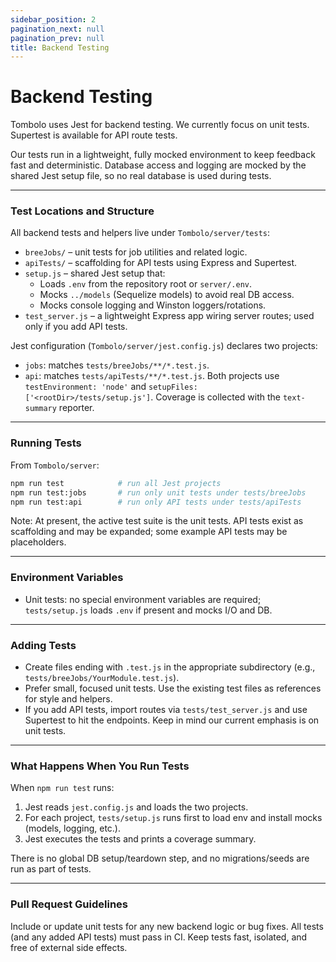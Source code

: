 ```yaml
---
sidebar_position: 2
pagination_next: null
pagination_prev: null
title: Backend Testing
---
```


# Backend Testing

Tombolo uses Jest for backend testing. We currently focus on unit tests. Supertest is available for API route tests.

Our tests run in a lightweight, fully mocked environment to keep feedback fast and deterministic. Database access and logging are mocked by the shared Jest setup file, so no real database is used during tests.

---

### Test Locations and Structure

All backend tests and helpers live under `Tombolo/server/tests`:
- `breeJobs/` – unit tests for job utilities and related logic.
- `apiTests/` – scaffolding for API tests using Express and Supertest.
- `setup.js` – shared Jest setup that:
  - Loads `.env` from the repository root or `server/.env`.
  - Mocks `../models` (Sequelize models) to avoid real DB access.
  - Mocks console logging and Winston loggers/rotations.
- `test_server.js` – a lightweight Express app wiring server routes; used only if you add API tests.

Jest configuration (`Tombolo/server/jest.config.js`) declares two projects:
- `jobs`: matches `tests/breeJobs/**/*.test.js`.
- `api`: matches `tests/apiTests/**/*.test.js`.
Both projects use `testEnvironment: 'node'` and `setupFiles: ['<rootDir>/tests/setup.js']`. Coverage is collected with the `text-summary` reporter.

---

### Running Tests

From `Tombolo/server`:

```bash
npm run test            # run all Jest projects
npm run test:jobs       # run only unit tests under tests/breeJobs
npm run test:api        # run only API tests under tests/apiTests
```

Note: At present, the active test suite is the unit tests. API tests exist as scaffolding and may be expanded; some example API tests may be placeholders.

---

### Environment Variables

- Unit tests: no special environment variables are required; `tests/setup.js` loads `.env` if present and mocks I/O and DB.

---

### Adding Tests

- Create files ending with `.test.js` in the appropriate subdirectory (e.g., `tests/breeJobs/YourModule.test.js`).
- Prefer small, focused unit tests. Use the existing test files as references for style and helpers.
- If you add API tests, import routes via `tests/test_server.js` and use Supertest to hit the endpoints. Keep in mind our current emphasis is on unit tests.

---

### What Happens When You Run Tests

When `npm run test` runs:
1. Jest reads `jest.config.js` and loads the two projects.
2. For each project, `tests/setup.js` runs first to load env and install mocks (models, logging, etc.).
3. Jest executes the tests and prints a coverage summary.

There is no global DB setup/teardown step, and no migrations/seeds are run as part of tests.

---

### Pull Request Guidelines

Include or update unit tests for any new backend logic or bug fixes. All tests (and any added API tests) must pass in CI. Keep tests fast, isolated, and free of external side effects.
